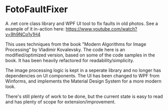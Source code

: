 # FotoFaultFixer
A .net core class library and WPF UI tool to fix faults in old photos.
See a example of it in-action here: https://www.youtube.com/watch?v=9h9NCo1y1H4

This uses techniques from the book "Modern Algorithms for Image Processing" by Vladimir Kovalevsky.
The code here is an modified/optimized version, based on some of the code samples in the book.
It has been heavily refactored for readability/simplicity.

The image processing logic is kept in a seperate library and no longer has dependencies on UI components.
The UI has been changed to WPF from Winforms, and implements the Material Design System for a more modern look.

There's still plenty of work to be done, but the current state is easy to read and has plenty of scope for extension/improvement.
